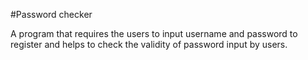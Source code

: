 #Password checker

A program that requires the users to input username and password to register and helps to check the validity of password input by users.